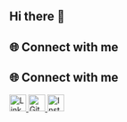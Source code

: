 ## Hi there 👋

<!--
**Jaseelkt007/Jaseelkt007** is a ✨ _special_ ✨ repository because its `README.md` (this file) appears on your GitHub profile.

Here are some ideas to get you started:

- 🔭 I’m currently working on ...
- 🌱 I’m currently learning ...
- 👯 I’m looking to collaborate on ...
- 🤔 I’m looking for help with ...
- 💬 Ask me about ...
- 📫 How to reach me: ...
- 😄 Pronouns: ...
- ⚡ Fun fact: ...
-->

## 🌐 Connect with me

## 🌐 Connect with me

<a href="https://linkedin.com/in/jaseelkt" target="_blank">
  <img src="https://cdn.jsdelivr.net/gh/devicons/devicon/icons/linkedin/linkedin-original.svg" alt="LinkedIn" width="30" height="30"/>
</a>
<a href="https://github.com/Jaseelkt007" target="_blank">
  <img src="https://cdn.jsdelivr.net/gh/devicons/devicon/icons/github/github-original.svg" alt="GitHub" width="30" height="30"/>
</a>
<a href="https://instagram.com/jaseel_kt_" target="_blank">
  <img src="https://cdn.jsdelivr.net/gh/simple-icons/simple-icons/icons/instagram.svg" alt="Instagram" width="30" height="30"/>
</a>

